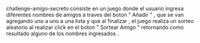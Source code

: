 challenge-amigo-secreto consiste en un juego donde el usuario ingresa diferentes nombres de amigos a traves del boton " Añadir " ,
que se van agregando uno a uno a una lista y que al finalizar , el juego realiza un sorteo aleatorio al realizar click en el boton " Sortear Amigo "
retornando como resultado alguno de los nombres ingresados .
